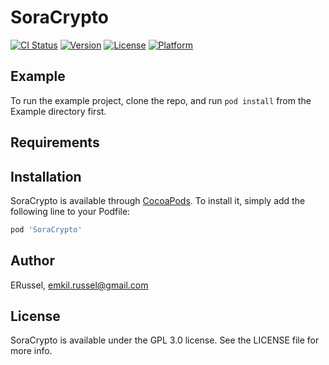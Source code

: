 # SoraCrypto

[![CI Status](https://img.shields.io/travis/ERussel/SoraCrypto.svg?style=flat)](https://travis-ci.org/ERussel/SoraCrypto)
[![Version](https://img.shields.io/cocoapods/v/SoraCrypto.svg?style=flat)](https://cocoapods.org/pods/SoraCrypto)
[![License](https://img.shields.io/cocoapods/l/SoraCrypto.svg?style=flat)](https://cocoapods.org/pods/SoraCrypto)
[![Platform](https://img.shields.io/cocoapods/p/SoraCrypto.svg?style=flat)](https://cocoapods.org/pods/SoraCrypto)

## Example

To run the example project, clone the repo, and run `pod install` from the Example directory first.

## Requirements

## Installation

SoraCrypto is available through [CocoaPods](https://cocoapods.org). To install
it, simply add the following line to your Podfile:

```ruby
pod 'SoraCrypto'
```

## Author

ERussel, emkil.russel@gmail.com

## License

SoraCrypto is available under the GPL 3.0 license. See the LICENSE file for more info.
